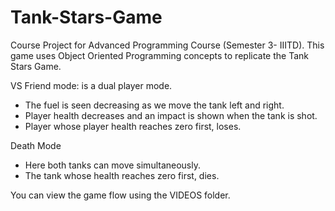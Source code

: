 # Tank-Stars-Game

Course Project for Advanced Programming Course (Semester 3- IIITD).
This game uses Object Oriented Programming concepts to replicate the Tank Stars Game.

VS Friend mode: is a dual player mode.
- The fuel is seen decreasing as we move the tank left and right.
- Player health decreases and an impact is shown when the tank is shot.
- Player whose player health reaches zero first, loses.

Death Mode
- Here both tanks can move simultaneously.
- The tank whose health reaches zero first, dies.

You can view the game flow using the VIDEOS folder.
